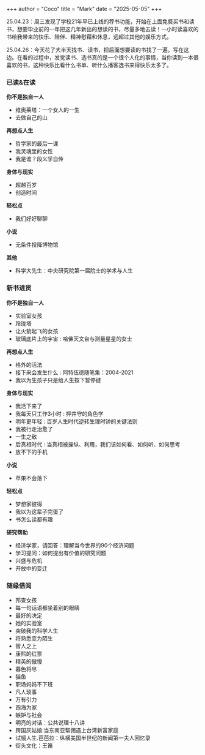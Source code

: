 +++
author = "Coco"
title = "Mark"
date = "2025-05-05"
+++

25.04.23：周三发现了学校21年早已上线的荐书功能，开始在上面免费买书和读书，想要毕业前的一年把这几年新出的想读的书，尽量多地去读！一小时读喜欢的书给我带来的快乐、陪伴、精神慰藉和休息，远超过其他的娱乐方式。

25.04.26：今天花了大半天找书、读书，把后面想要读的书找了一遍，写在这边。在看的过程中，发觉读书、选书真的是一个很个人化的事情，当你读到一本很喜欢的书，这种快乐比看什么书单、听什么播客选书来得快乐太多了。

### 已读&在读

**你不是独自一人**
* 维奥莱塔：一个女人的一生
* 去做自己的山

**再想点人生**
* 哲学家的最后一课
* 我灵魂里的女性
* 我是谁？段义孚自传

**身体与现实**
* 超越百岁
* 创造时间

**轻松点**
* 我们好好聊聊

**小说**
* 无条件投降博物馆

**其他**
* 科学大先生：中央研究院第一届院士的学术与人生

### 新书进货

**你不是独自一人**
* 实验室女孩
* 玲珑塔
* 让火箭起飞的女孩
* 玻璃底片上的宇宙 : 哈佛天文台与测量星星的女士

**再想点人生**
* 格外的活法
* 接下来会发生什么 : 阿特伍德随笔集：2004-2021
* 我以为生孩子只是给人生按下暂停键

**身体与现实**
* 我活下来了
* 我每天只工作3小时 : 押井守的角色学
* 明年更年轻 : 百岁人生时代逆转生理时钟的关键法则
* 我被行走治愈了
* 一生之敌
* 后真相时代 : 当真相被操纵、利用，我们该如何看、如何听、如何思考
* 放不下的手机

**小说**
* 苹果不会落下

**轻松点**
* 梦想家彼得
* 我以为这辈子完蛋了
* 书怎么读都有趣

**研究帮助**
* 经济学家，请回答：理解当今世界的90个经济问题
* 学习提问：如何提出有价值的研究问题
* 兴盛与危机
* 开放中的变迁

### 随缘借阅

* 邦查女孩
* 每一句话语都坐着别的眼睛
* 最好的决定
* 她的实验室
* 突破我的科学人生
* 将熟悉变为陌生
* 智人之上
* 康熙的红票
* 精英的傲慢
* 暮色将尽
* 猫鱼
* 职场妈妈不下班
* 凡人琐事
* 万有引力
* 四海为家
* 嫉妒与社会
* 明亮的对话：公共说理十八讲
* 跨国灰姑娘:当东南亚帮佣遇上台湾新富家庭
* 试镜人生.芭芭拉：纵横美国半世纪的新闻第一夫人回忆录
* 街头文化：王笛
